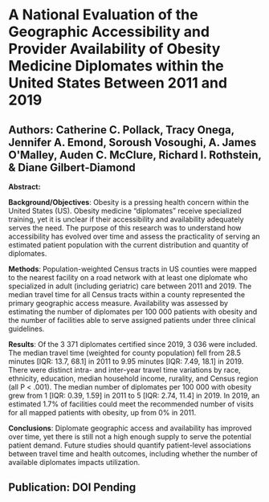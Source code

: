 # A National Evaluation of the Geographic Accessibility and Provider Availability of Obesity Medicine Diplomates within the United States Between 2011 and 2019

## Authors: Catherine C. Pollack, Tracy Onega, Jennifer A. Emond, Soroush Vosoughi, A. James O'Malley, Auden C. McClure, Richard I. Rothstein, & Diane Gilbert-Diamond

**Abstract:**

**Background/Objectives**: Obesity is a pressing health concern within the United States (US). Obesity medicine “diplomates” receive specialized training, yet it is unclear if their accessibility and availability adequately serves the need. The purpose of this research was to understand how accessibility has evolved over time and assess the practicality of serving an estimated patient population with the current distribution and quantity of diplomates.

**Methods**: Population-weighted Census tracts in US counties were mapped to the nearest facility on a road network with at least one diplomate who specialized in adult (including geriatric) care between 2011 and 2019. The median travel time for all Census tracts within a county represented the primary geographic access measure. Availability was assessed by estimating the number of diplomates per 100 000 patients with obesity and the number of facilities able to serve assigned patients under three clinical guidelines. 

**Results**: Of the 3 371 diplomates certified since 2019, 3 036 were included. The median travel time (weighted for county population) fell from 28.5 minutes [IQR: 13.7, 68.1] in 2011 to 9.95 minutes [IQR: 7.49, 18.1] in 2019. There were distinct intra- and inter-year travel time variations by race, ethnicity, education, median household income, rurality, and Census region (all P < .001). The median number of diplomates per 100 000 with obesity grew from 1 [IQR: 0.39, 1.59] in 2011 to 5 [IQR: 2.74, 11.4] in 2019. In 2019, an estimated 1.7% of facilities could meet the recommended number of visits for all mapped patients with obesity, up from 0% in 2011. 

**Conclusions**: Diplomate geographic access and availability has improved over time, yet there is still not a high enough supply to serve the potential patient demand. Future studies should quantify patient-level associations between travel time and health outcomes, including whether the number of available diplomates impacts utilization. 

## Publication: DOI Pending
